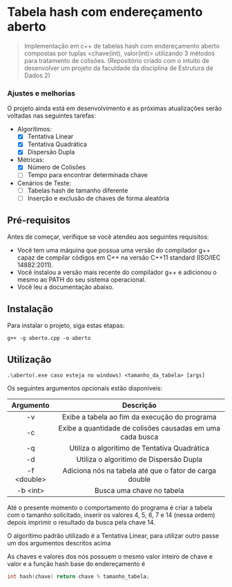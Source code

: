# Tabela hash com endereçamento aberto


> Implementação em c++ de tabelas hash com endereçamento aberto compostas por tuplas <chave(int), valor(int)> utilizando 3 métodos para tratamento de colisões. (Repositório criado com o intuito de desenvolver um projeto da faculdade da disciplina de Estrutura de Dados 2)

### Ajustes e melhorias

O projeto ainda está em desenvolvimento e as próximas atualizações serão voltadas nas seguintes tarefas:
- Algorítimos:
    - [x] Tentativa Linear
    - [x] Tentativa Quadrática
    - [x] Dispersão Dupla
- Métricas:
    - [x] Número de Colisões
    - [ ] Tempo para encontrar determinada chave
- Cenários de Teste:
    - [ ] Tabelas hash de tamanho diferente
    - [ ] Inserção e exclusão de chaves de forma aleatória

##  Pré-requisitos

Antes de começar, verifique se você atendeu aos seguintes requisitos:
<!---Estes são apenas requisitos de exemplo. Adicionar, duplicar ou remover conforme necessário--->
* Você tem uma máquina que possua uma versão do compilador g++ capaz de compilar códigos em C++ na versão C++11 standard (ISO/IEC 14882:2011).
* Você instalou a versão mais recente do compilador g++ e adicionou o mesmo ao PATH do seu sistema operacional.
* Você leu a documentação abaixo.

##  Instalação

Para instalar o projeto, siga estas etapas:

```
g++ -g aberto.cpp -o aberto 
```

##  Utilização

```
.\aberto(.exe caso esteja no windows) <tamanho_da_tabela> [args]
```
Os seguintes argumentos opcionais estão disponiveis:

Argumento| Descrição
:-----:|:-----:
-v | Exibe a tabela ao fim da execução do programa
-c | Exibe a quantidade de colisões causadas em uma cada busca
-q | Utiliza o algoritimo de Tentativa Quadrática
-d | Utiliza o algoritimo de Dispersão Dupla
-f \<double> | Adiciona nós na tabela até que o fator de carga double 
-b \<int> | Busca uma chave no tabela


Até o presente momento o comportamento do programa é criar a tabela com o tamanho solicitado, inserir os valores 4, 5, 6, 7 e 14 (nessa ordem) depois imprimir o resultado da busca pela chave 14.

O algorítimo padrão utilizado é a Tentativa Linear, para utilizar outro passe um dos argumentos descritos acima

As chaves e valores dos nós possuem o mesmo valor inteiro de chave e valor e a função hash base do endereçamento é 
``` c++
int hash(chave) return chave % tamanho_tabela; 
```